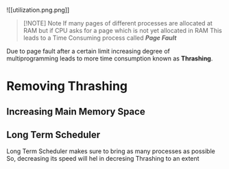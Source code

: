 ![[utilization.png.png]]

> [!NOTE] Note
> If many pages of different processes are allocated at RAM but if
> CPU asks for a page which is not yet allocated in RAM 
> This leads to a Time Consuming process called ***Page Fault***

Due to page fault after a certain limit increasing degree of multiprogramming leads to more time consumption known as **Thrashing**.

# Removing Thrashing
## Increasing Main Memory Space
## Long Term Scheduler
Long Term Scheduler makes sure to bring as many processes as possible 
So, decreasing its speed will hel in decresing Thrashing to an extent


